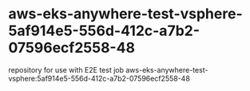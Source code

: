 # aws-eks-anywhere-test-vsphere-5af914e5-556d-412c-a7b2-07596ecf2558-48
repository for use with E2E test job aws-eks-anywhere-test-vsphere:5af914e5-556d-412c-a7b2-07596ecf2558-48
